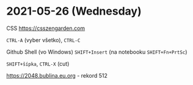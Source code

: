 # 2021-05-26 (Wednesday)

CSS
https://csszengarden.com

`CTRL-A` (vyber všetko), `CTRL-C`

Github Shell (vo Windows) `SHIFT+Insert` (na notebooku `SHIFT+Fn+PrtSc`)

`SHIFT+šípka`, `CTRL-X` (cut)

https://2048.bublina.eu.org - rekord 512
